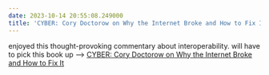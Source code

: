 ```yaml
---
date: 2023-10-14 20:55:08.249000
title: 'CYBER: Cory Doctorow on Why the Internet Broke and How to Fix It'
---
```


enjoyed this thought-provoking commentary about interoperability. will have to pick this book up --> [CYBER: Cory Doctorow on Why the Internet Broke and How to Fix It](https://www.vice.com/en/article/dy3w4k/cyber-cory-doctorow-on-why-the-internet-broke-and-how-to-fix-it)